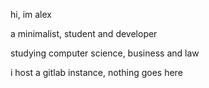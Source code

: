 hi, im alex

a minimalist, student and developer

studying computer science, business and law

i host a gitlab instance, nothing goes here
